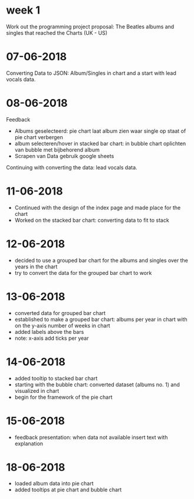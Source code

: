 

# week 1
Work out the programming project proposal: The Beatles albums and singles that reached the Charts (UK - US)

# 07-06-2018
Converting Data to JSON: Album/Singles in chart and a start with lead vocals data.

# 08-06-2018
Feedback

* Albums geselecteerd: pie chart laat album zien waar single op staat of pie chart verbergen
* album selecteren/hover in stacked bar chart: in bubble chart oplichten van bubble met bijbehorend album
* Scrapen van Data gebruik google sheets

Continuing with converting the data: lead vocals data.

# 11-06-2018
* Continued with the design of the index page and made place for the chart
* Worked on the stacked bar chart: converting data to fit to stack

# 12-06-2018
* decided to use a grouped bar chart for the albums and singles over the years in the chart
* try to convert the data for the grouped bar chart to work

# 13-06-2018
* converted data for grouped bar chart
* established to make a grouped bar chart: albums per year in chart with on the y-axis number of weeks in chart
* added labels above the bars
* note: x-axis add ticks per year

# 14-06-2018
* added tooltip to stacked bar chart
* starting with the bubble chart: converted dataset (albums no. 1) and visualized in chart
* begin for the framework of the pie chart

# 15-06-2018
* feedback presentation: when data not available insert text with explanation

# 18-06-2018
* loaded album data into pie chart
* added tooltips at pie chart and bubble chart
